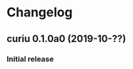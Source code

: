 <!--
SPDX-FileCopyrightText: 2019 The curiu authors

SPDX-License-Identifier: LicenseRef-ISC-curiu
-->

# Changelog


## curiu 0.1.0a0 (2019-10-??)

### Initial release


<!--

## curiu 0.1.0 (YYYY-MM-DD)

### Added

- XXX

### Fixed

- XXX

### Changed

- XXX

### Removed

- XXX

-->
